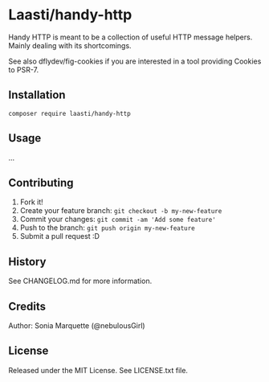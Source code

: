 # Laasti/handy-http

Handy HTTP is meant to be a collection of useful HTTP message helpers.
Mainly dealing with its shortcomings.

See also dflydev/fig-cookies if you are interested in a tool providing Cookies to PSR-7.

## Installation

```
composer require laasti/handy-http
```

## Usage

...

## Contributing

1. Fork it!
2. Create your feature branch: `git checkout -b my-new-feature`
3. Commit your changes: `git commit -am 'Add some feature'`
4. Push to the branch: `git push origin my-new-feature`
5. Submit a pull request :D

## History

See CHANGELOG.md for more information.

## Credits

Author: Sonia Marquette (@nebulousGirl)

## License

Released under the MIT License. See LICENSE.txt file.